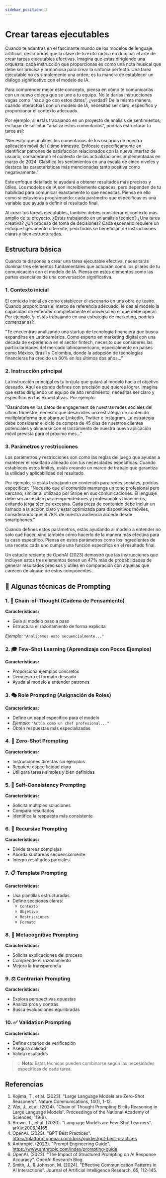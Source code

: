 ```yaml
---
sidebar_position: 2
---
```


# Crear tareas ejecutables

Cuando te adentras en el fascinante mundo de los modelos de lenguaje artificial, descubrirás que la clave de tu éxito radica en dominar el arte de crear tareas ejecutables efectivas. Imagina que estás dirigiendo una orquesta: cada instrucción que proporcionas es como una nota musical que debe ser precisa y armoniosa para crear la sinfonía perfecta. Una tarea ejecutable no es simplemente una orden; es tu manera de establecer un diálogo significativo con el modelo de IA.

Para comprender mejor este concepto, piensa en cómo te comunicarías con un nuevo colega que se une a tu equipo. No le darías instrucciones vagas como "haz algo con estos datos", ¿verdad? De la misma manera, cuando interactúas con un modelo de IA, necesitas ser claro, específico y proporcionar el contexto adecuado.

Por ejemplo, si estás trabajando en un proyecto de análisis de sentimientos, en lugar de solicitar "analiza estos comentarios", podrías estructurar tu tarea así:

"Necesito que analices los comentarios de los usuarios de nuestra aplicación móvil del último trimestre. Enfócate específicamente en identificar patrones de satisfacción relacionados con la nueva interfaz de usuario, considerando el contexto de las actualizaciones implementadas en marzo de 2024. Clasifica los sentimientos en una escala de cinco niveles y destaca las características más mencionadas tanto positiva como negativamente."

Este enfoque detallado te ayudará a obtener resultados más precisos y útiles. Los modelos de IA son increíblemente capaces, pero dependen de tu habilidad para comunicar exactamente lo que necesitas. Piensa en ello como si estuvieras programando: cada parámetro que especificas es una variable que ayuda a definir el resultado final.

Al crear tus tareas ejecutables, también debes considerar el contexto más amplio de tu proyecto. ¿Estás trabajando en un análisis técnico? ¿Una tarea creativa? ¿Un proceso de toma de decisiones? Cada escenario requiere un enfoque ligeramente diferente, pero todos se benefician de instrucciones claras y bien estructuradas.

## Estructura básica

Cuando te dispones a crear una tarea ejecutable efectiva, necesitarás dominar tres elementos fundamentales que actuarán como los pilares de tu comunicación con el modelo de IA. Piensa en estos elementos como las partes esenciales de una conversación significativa.

### 1. Contexto inicial

El contexto inicial es como establecer el escenario en una obra de teatro. Cuando proporcionas el marco de referencia adecuado, le das al modelo la capacidad de entender completamente el universo en el que debe operar. Por ejemplo, si estás trabajando en una estrategia de marketing, podrías comenzar así:

"Te encuentras analizando una startup de tecnología financiera que busca expandirse en Latinoamérica. Como experto en marketing digital con una década de experiencia en el sector fintech, necesito que consideres las particularidades del mercado latinoamericano, especialmente en países como México, Brasil y Colombia, donde la adopción de tecnologías financieras ha crecido un 60% en los últimos dos años..."

### 2. Instrucción principal

La instrucción principal es tu brújula que guiará al modelo hacia el objetivo deseado. Aquí es donde defines con precisión qué quieres lograr. Imagina que estás dirigiendo un equipo de alto rendimiento; necesitas ser claro y específico en tus expectativas. Por ejemplo:

"Basándote en los datos de engagement de nuestras redes sociales del último trimestre, necesito que desarrolles una estrategia de contenido multiplataforma que abarque LinkedIn, Twitter e Instagram. La estrategia debe considerar el ciclo de compra de 45 días de nuestros clientes potenciales y alinearse con el lanzamiento de nuestra nueva aplicación móvil prevista para el próximo mes..."

### 3. Parámetros y restricciones

Los parámetros y restricciones son como las reglas del juego que ayudan a mantener el resultado alineado con tus necesidades específicas. Cuando estableces estos límites, estás creando un marco de trabajo que garantiza la utilidad y aplicabilidad del resultado.

Por ejemplo, si estás trabajando en contenido para redes sociales, podrías especificar: "Necesito que el contenido mantenga un tono profesional pero cercano, similar al utilizado por Stripe en sus comunicaciones. El lenguaje debe ser accesible para emprendedores y profesionales financieros, evitando jerga técnica excesiva. Cada pieza de contenido debe incluir un llamado a la acción claro y estar optimizada para dispositivos móviles, considerando que el 78% de nuestra audiencia accede desde smartphones."

Cuando defines estos parámetros, estás ayudando al modelo a entender no solo qué hacer, sino también cómo hacerlo de la manera más efectiva para tu caso específico. Piensa en estos parámetros como los ingredientes de una receta: cada uno cumple una función específica en el resultado final.

Un estudio reciente de OpenAI (2023) demostró que las instrucciones que incluyen estos tres elementos tienen un 47% más de probabilidades de generar resultados precisos y útiles en comparación con aquellas que carecen de alguno de estos componentes.

## 🎯 Algunas técnicas de Prompting

### 1. 🔄 Chain-of-Thought (Cadena de Pensamiento)
**Características:**
- Guía al modelo paso a paso
- Estructura el razonamiento de forma explícita

*Ejemplo:* `"Analicemos esto secuencialmente..."`

### 2. 🎓 Few-Shot Learning (Aprendizaje con Pocos Ejemplos)
**Características:**
- Proporciona ejemplos concretos
- Demuestra el formato deseado
- Ayuda al modelo a entender patrones

### 3. 🎭 Role Prompting (Asignación de Roles)
**Características:**
- Define un papel específico para el modelo
- *Ejemplo:* `"Actúa como un chef profesional..."`
- Obtén respuestas más especializadas

### 4. 🎯 Zero-Shot Prompting
**Características:**
- Instrucciones directas sin ejemplos
- Requiere especificidad clara
- Útil para tareas simples y bien definidas

### 5. 🔄 Self-Consistency Prompting
**Características:**
- Solicita múltiples soluciones
- Compara resultados
- Identifica la respuesta más consistente

### 6. 📝 Recursive Prompting
**Características:**
- Divide tareas complejas
- Aborda subtareas secuencialmente
- Integra resultados parciales

### 7. 📋 Template Prompting
**Características:**
- Usa plantillas estructuradas
- Define secciones claras:
  - `Contexto`
  - `Objetivo`
  - `Restricciones`
  - `Formato`

### 8. 🤔 Metacognitive Prompting
**Características:**
- Solicita explicaciones del proceso
- Comprende el razonamiento
- Mejora la transparencia

### 9. ⚖️ Contrarian Prompting
**Características:**
- Explora perspectivas opuestas
- Analiza pros y contras
- Busca evaluaciones equilibradas

### 10. ✅ Validation Prompting
**Características:**
- Define criterios de verificación
- Asegura calidad
- Valida resultados

> 💡 **Nota:** Estas técnicas pueden combinarse según las necesidades específicas de cada tarea.

## Referencias
1. Kojima, T., et al. (2023). "Large Language Models are Zero-Shot Reasoners". Nature Communications, 14(1), 1-12.
2. Wei, J., et al. (2024). "Chain of Thought Prompting Elicits Reasoning in Large Language Models". Proceedings of the National Academy of Sciences, 119(9).
3. Brown, T., et al. (2020). "Language Models are Few-Shot Learners". arXiv:2005.14165.
4. OpenAI. (2023). "GPT Best Practices". https://platform.openai.com/docs/guides/gpt-best-practices
5. Anthropic. (2023). "Prompt Engineering Guide". https://www.anthropic.com/index/prompting-guide
6. OpenAI. (2023). "The Impact of Structured Prompting on AI Response Accuracy". OpenAI Research Blog.
7. Smith, J., & Johnson, M. (2024). "Effective Communication Patterns in AI Interactions". Journal of Artificial Intelligence Research, 65, 112-145.

